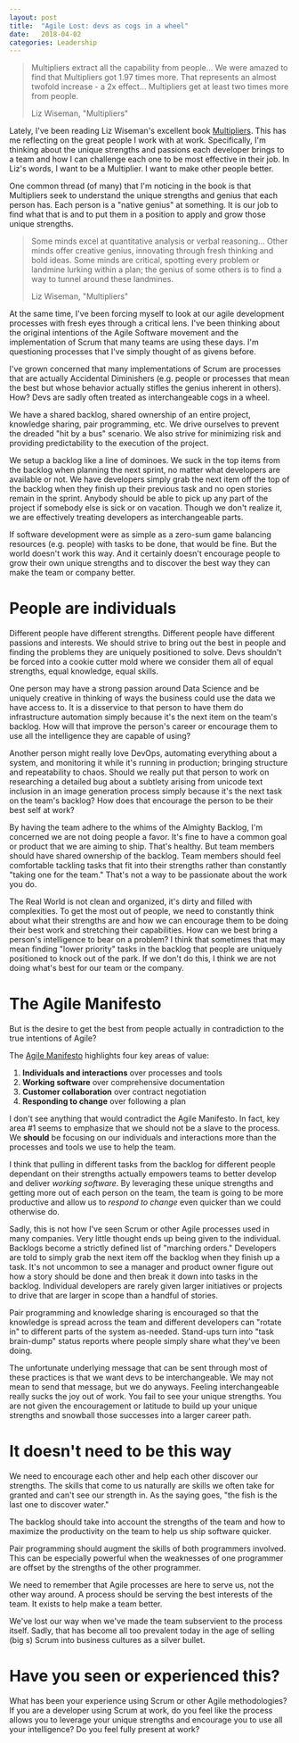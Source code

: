 ```yaml
---
layout: post
title:  "Agile Lost: devs as cogs in a wheel"
date:   2018-04-02
categories: Leadership
---
```

> Multipliers extract all the capability from people... We were amazed to find that Multipliers got 1.97 times more. That represents an almost twofold increase - a 2x effect... Multipliers get at least two times more from people.
>
> Liz Wiseman, "Multipliers"

Lately, I've been reading Liz Wiseman's excellent book [Multipliers](https://www.amazon.com/Multipliers-Revised-Updated-Leaders-Everyone/dp/0062663070/ref=sr_1_1?ie=UTF8&qid=1522601563&sr=8-1&keywords=multipliers). This has me reflecting on the great people I work with at work. Specifically, I'm thinking about the unique strengths and passions each developer brings to a team and how I can challenge each one to be most effective in their job. In Liz's words, I want to be a Multiplier. I want to make other people better.

One common thread (of many) that I'm noticing in the book is that Multipliers seek to understand the unique strengths and genius that each person has. Each person is a "native genius" at something. It is our job to find what that is and to put them in a position to apply and grow those unique strengths.

> Some minds excel at quantitative analysis or verbal reasoning... Other minds offer creative genius, innovating through fresh thinking and bold ideas. Some minds are critical, spotting every problem or landmine lurking within a plan; the genius of some others is to find a way to tunnel around these landmines.
>
> Liz Wiseman, "Multipliers"

At the same time, I've been forcing myself to look at our agile development processes with fresh eyes through a critical lens. I've been thinking about the original intentions of the Agile Software movement and the implementation of Scrum that many teams are using these days. I'm questioning processes that I've simply thought of as givens before.

I've grown concerned that many implementations of Scrum are processes that are actually Accidental Diminishers (e.g. people or processes that mean the best but whose behavior actually stifles the genius inherent in others). How? Devs are sadly often treated as interchangeable cogs in a wheel.

We have a shared backlog, shared ownership of an entire project, knowledge sharing, pair programming, etc. We drive ourselves to prevent the dreaded "hit by a bus" scenario. We also strive for minimizing risk and providing predictability to the execution of the project.

We setup a backlog like a line of dominoes. We suck in the top items from the backlog when planning the next sprint, no matter what developers are available or not. We have developers simply grab the next item off the top of the backlog when they finish up their previous task and no open stories remain in the sprint. Anybody should be able to pick up any part of the project if somebody else is sick or on vacation. Though we don't realize it, we are effectively treating developers as interchangeable parts.

If software development were as simple as a zero-sum game balancing resources (e.g. people) with tasks to be done, that would be fine. But the world doesn't work this way. And it certainly doesn't encourage people to grow their own unique strengths and to discover the best way they can make the team or company better.

# People are individuals
Different people have different strengths. Different people have different passions and interests. We should strive to bring out the best in people and finding the problems they are uniquely positioned to solve. Devs shouldn't be forced into a cookie cutter mold where we consider them all of equal strengths, equal knowledge, equal skills.

One person may have a strong passion around Data Science and be uniquely creative in thinking of ways the business could use the data we have access to. It is a disservice to that person to have them do infrastructure automation simply because it's the next item on the team's backlog. How will that improve the person's career or encourage them to use all the intelligence they are capable of using?

Another person might really love DevOps, automating everything about a system, and monitoring it while it's running in production; bringing structure and repeatability to chaos. Should we really put that person to work on researching a detailed bug about a subtlety arising from unicode text inclusion in an image generation process simply because it's the next task on the team's backlog? How does that encourage the person to be their best self at work?

By having the team adhere to the whims of the Almighty Backlog, I'm concerned we are not doing people a favor. It's fine to have a common goal or product that we are aiming to ship. That's healthy. But team members should have shared ownership of the backlog. Team members should feel comfortable tackling tasks that fit into their strengths rather than constantly "taking one for the team." That's not a way to be passionate about the work you do.

The Real World is not clean and organized, it's dirty and filled with complexities. To get the most out of people, we need to constantly think about what their strengths are and how we can encourage them to be doing their best work and stretching their capabilities. How can we best bring a person's intelligence to bear on a problem? I think that sometimes that may mean finding "lower priority" tasks in the backlog that people are uniquely positioned to knock out of the park. If we don't do this, I think we are not doing what's best for our team or the company.

# The Agile Manifesto
But is the desire to get the best from people actually in contradiction to the true intentions of Agile?

The [Agile Manifesto](http://agilemanifesto.org/) highlights four key areas of value:
1. **Individuals and interactions** over processes and tools
2. **Working software** over comprehensive documentation
3. **Customer collaboration** over contract negotiation
4. **Responding to change** over following a plan

I don't see anything that would contradict the Agile Manifesto. In fact, key area #1 seems to emphasize that we should not be a slave to the process. We **should** be focusing on our individuals and interactions more than the processes and tools we use to help the team.

I think that pulling in different tasks from the backlog for different people dependant on their strengths actually empowers teams to better develop and deliver *working software*. By leveraging these unique strengths and getting more out of each person on the team, the team is going to be more productive and allow us to *respond to change* even quicker than we could otherwise do.

Sadly, this is not how I've seen Scrum or other Agile processes used in many companies. Very little thought ends up being given to the individual. Backlogs become a strictly defined list of "marching orders." Developers are told to simply grab the next item off the backlog when they finish up a task. It's not uncommon to see a manager and product owner figure out how a story should be done and then break it down into tasks in the backlog. Individual developers are rarely given larger initiatives or projects to drive that are larger in scope than a handful of stories.

Pair programming and knowledge sharing is encouraged so that the knowledge is spread across the team and different developers can "rotate in" to different parts of the system as-needed. Stand-ups turn into "task brain-dump" status reports where people simply share what they've been doing.

The unfortunate underlying message that can be sent through most of these practices is that we want devs to be interchangeable. We may not mean to send that message, but we do anyways. Feeling interchangeable really sucks the joy out of work. You fail to see your unique strengths. You are not given the encouragement or latitude to build up your unique strengths and snowball those successes into a larger career path.

# It doesn't need to be this way
We need to encourage each other and help each other discover our strengths. The skills that come to us naturally are skills we often take for granted and can't see our strength in. As the saying goes, "the fish is the last one to discover water."

The backlog should take into account the strengths of the team and how to maximize the productivity on the team to help us ship software quicker.

Pair programming should augment the skills of both programmers involved. This can be especially powerful when the weaknesses of one programmer are offset by the strengths of the other programmer.

We need to remember that Agile processes are here to serve us, not the other way around. A process should be serving the best interests of the team. It exists to help make a team better.

We've lost our way when we've made the team subservient to the process itself. Sadly, that has become all too prevalent today in the age of selling (big s) Scrum into business cultures as a silver bullet.

# Have you seen or experienced this?
What has been your experience using Scrum or other Agile methodologies? If you are a developer using Scrum at work, do you feel like the process allows you to leverage your unique strengths and encourage you to use all your intelligence? Do you feel fully present at work?